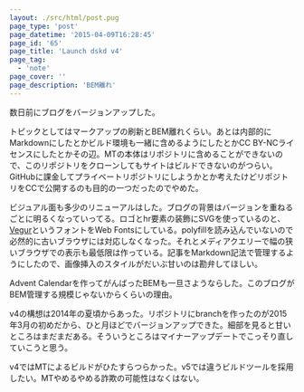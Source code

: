 ```yaml
---
layout: ./src/html/post.pug
page_type: 'post'
page_datetime: '2015-04-09T16:28:45'
page_id: '65'
page_title: 'Launch dskd v4'
page_tag:
  - 'note'
page_cover: ''
page_description: 'BEM離れ'
---
```

数日前にブログをバージョンアップした。

トピックとしてはマークアップの刷新とBEM離れくらい。あとは内部的にMarkdownにしたとかビルド環境も一緒に含めるようにしたとかCC BY-NCライセンスにしたとかその辺。MTの本体はリポジトリに含めることができないので、このリポジトリをクローンしてもサイトはビルドできないのがつらい。GitHubに課金してプライベートリポジトリにしようかとか考えたけどリポジトリをCCで公開するのも目的の一つだったのでやめた。

ビジュアル面も多少のリニューアルはした。ブログの背景はバージョンを重ねるごとに明るくなっていってる。ロゴとhr要素の装飾にSVGを使っているのと、[Vegur](http://dotcolon.net/font/vegur/)というフォントをWeb Fontsにしている。polyfillを読み込んでいないので必然的に古いブラウザには対応しなくなった。それとメディアクエリーで幅の狭いブラウザでの表示も最低限は作っている。記事をMarkdown記法で管理するようにしたので、画像挿入のスタイルがだいぶ甘いのは勘弁してほしい。

Advent Calendarを作ってがんばったBEMも一旦さようならした。このブログがBEM管理する規模じゃないからくらいの理由。

v4の構想は2014年の夏頃からあった。リポジトリにbranchを作ったのが2015年3月の初めだから、ひと月ほどでバージョンアップできた。細部を見ると甘いところはまだまだある。そういうところはマイナーアップデートでこっそり直していこうと思う。

v4ではMTによるビルドがひたすらつらかった。v5では違うビルドツールを採用したい。MTやめるやめる詐欺の可能性はなくはない。
